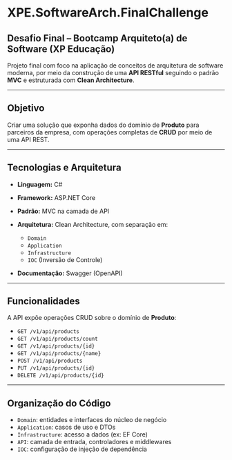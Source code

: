 ﻿# XPE.SoftwareArch.FinalChallenge

## Desafio Final – Bootcamp Arquiteto(a) de Software (XP Educação)

Projeto final com foco na aplicação de conceitos de arquitetura de software moderna, por meio da construção de uma **API RESTful** seguindo o padrão **MVC** e estruturada com **Clean Architecture**.

---

## Objetivo

Criar uma solução que exponha dados do domínio de **Produto** para parceiros da empresa, com operações completas de **CRUD** por meio de uma API REST.

---

## Tecnologias e Arquitetura

- **Linguagem:** C#  
- **Framework:** ASP.NET Core  
- **Padrão:** MVC na camada de API  
- **Arquitetura:** Clean Architecture, com separação em:
  - `Domain`
  - `Application`
  - `Infrastructure`
  - `IOC` (Inversão de Controle)

- **Documentação:** Swagger (OpenAPI)

---

## Funcionalidades

A API expõe operações CRUD sobre o domínio de **Produto**:

- `GET /v1/api/products`
- `GET /v1/api/products/count`
- `GET /v1/api/products/{id}`
- `GET /v1/api/products/{name}`
- `POST /v1/api/products`
- `PUT /v1/api/products/{id}`
- `DELETE /v1/api/products/{id}`

---

## Organização do Código

- `Domain`: entidades e interfaces do núcleo de negócio  
- `Application`: casos de uso e DTOs  
- `Infrastructure`: acesso a dados (ex: EF Core)  
- `API`: camada de entrada, controladores e middlewares  
- `IOC`: configuração de injeção de dependência